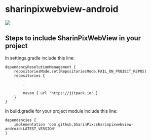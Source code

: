 # sharinpixwebview-android

[![](https://jitpack.io/v/SharinPix/sharinpixwebview-android.svg)](https://jitpack.io/#SharinPix/sharinpixwebview-android)

## Steps to include SharinPixWebView in your project

In settings.gradle include this line:
```
dependencyResolutionManagement {
    repositoriesMode.set(RepositoriesMode.FAIL_ON_PROJECT_REPOS)
    repositories {
        .
        .
        .
        maven { url 'https://jitpack.io' }
    }
}
```

In build.gradle for your project module include this line:
```
dependencies {
    implementation 'com.github.SharinPix:sharinpixwebview-android:LATEST_VERSION'
}
```
